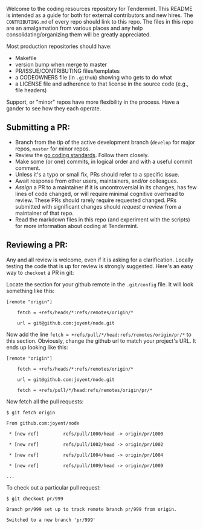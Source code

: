 Welcome to the coding resources repository for Tendermint. This README is intended as a guide for both for external contributors and new hires. The `CONTRIBUTING.md` of every repo should link to this repo. The files in this repo are an amalgamation from various places and any help consolidating/organizing them will be greatly appreciated.

Most production repositories should have:

- Makefile
- version bump when merge to master
- PR/ISSUE/CONTRIBUTING files/templates
- a CODEOWNERS file (in `.github`) showing who gets to do what
- a LICENSE file and adherence to that license in the source code (e.g., file headers)

Support, or "minor" repos have more flexibility in the process. Have a gander to see how they each operate.

## Submitting a PR:

- Branch from the tip of the active development branch (`develop` for major repos, `master` for minor repos.
- Review the [go coding standards](go/coding_standards.md). Follow them closely.
- Make some (or one) commits, in logical order and with a useful commit comment.
- Unless it's a typo or small fix, PRs should refer to a specific issue.
- Await response from other users, maintainers, and/or colleagues.
- _Assign_ a PR to a maintainer if it is uncontroversial in its changes, has few lines of code changed, or will require minimal cognitive overhead to review. These PRs should rarely require requested changed. PRs submitted with significant changes should _request a review_ from a maintainer of that repo.
- Read the markdown files in this repo (and experiment with the scripts) for more information about coding at Tendermint.

## Reviewing a PR:

Any and all review is welcome, even if it is asking for a clarification. Locally testing the code that is up for review is strongly suggested. Here's an easy way to `checkout` a PR in git:

Locate the section for your github remote in the `.git/config` file. It will look something like this:

```
[remote "origin"]

	fetch = +refs/heads/*:refs/remotes/origin/*

	url = git@github.com:joyent/node.git
```

Now add the line `fetch = +refs/pull/*/head:refs/remotes/origin/pr/*` to this section. Obviously, change the github url to match your project's URL. It ends up looking like this:

```
[remote "origin"]

	fetch = +refs/heads/*:refs/remotes/origin/*

	url = git@github.com:joyent/node.git

	fetch = +refs/pull/*/head:refs/remotes/origin/pr/*
```

Now fetch all the pull requests:

```
$ git fetch origin

From github.com:joyent/node

 * [new ref]         refs/pull/1000/head -> origin/pr/1000

 * [new ref]         refs/pull/1002/head -> origin/pr/1002

 * [new ref]         refs/pull/1004/head -> origin/pr/1004

 * [new ref]         refs/pull/1009/head -> origin/pr/1009

...
```

To check out a particular pull request:

```
$ git checkout pr/999

Branch pr/999 set up to track remote branch pr/999 from origin.

Switched to a new branch 'pr/999'
```
